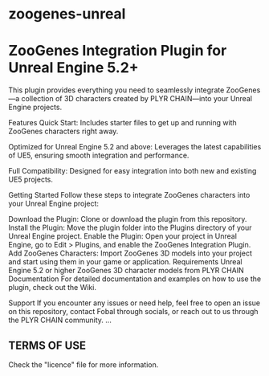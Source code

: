 # zoogenes-unreal
# ZooGenes Integration Plugin for Unreal Engine 5.2+
This plugin provides everything you need to seamlessly integrate ZooGenes—a collection of 3D characters created by PLYR CHAIN—into your Unreal Engine projects.

Features
Quick Start: Includes starter files to get up and running with ZooGenes characters right away.

Optimized for Unreal Engine 5.2 and above: Leverages the latest capabilities of UE5, ensuring smooth integration and performance.

Full Compatibility: Designed for easy integration into both new and existing UE5 projects.

Getting Started
Follow these steps to integrate ZooGenes characters into your Unreal Engine project:

Download the Plugin: Clone or download the plugin from this repository.
Install the Plugin: Move the plugin folder into the Plugins directory of your Unreal Engine project.
Enable the Plugin: Open your project in Unreal Engine, go to Edit > Plugins, and enable the ZooGenes Integration Plugin.
Add ZooGenes Characters: Import ZooGenes 3D models into your project and start using them in your game or application.
Requirements
Unreal Engine 5.2 or higher
ZooGenes 3D character models from PLYR CHAIN
Documentation
For detailed documentation and examples on how to use the plugin, check out the Wiki.

Support
If you encounter any issues or need help, feel free to open an issue on this repository, contact Fobal through socials, or reach out to us through the PLYR CHAIN community.
...

## TERMS OF USE
Check the "licence" file for more information.
